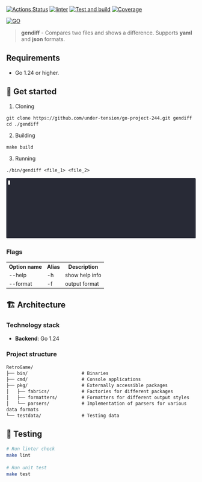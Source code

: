 [![Actions Status](https://github.com/under-tension/go-project-244/actions/workflows/hexlet-check.yml/badge.svg)](https://github.com/under-tension/go-project-244/actions) [![linter](https://github.com/under-tension/go-project-244/actions/workflows/linter.yml/badge.svg)](https://github.com/under-tension/go-project-244/actions/workflows/linter.yml) [![Test and build](https://github.com/under-tension/go-project-244/actions/workflows/test-and-build.yml/badge.svg)](https://github.com/under-tension/go-project-244/actions/workflows/test-and-build.yml) [![Coverage](https://sonarcloud.io/api/project_badges/measure?project=under-tension_go-project-244&metric=coverage)](https://sonarcloud.io/summary/new_code?id=under-tension_go-project-244)

[![GO](https://img.shields.io/badge/go-1.24+-%2300ADD8.svg?style=for-the-badge&logo=go&logoColor=white)](https://go.dev)

> **gendiff** - Compares two files and shows a difference. Supports **yaml** and **json** formats.

## Requirements

- Go 1.24 or higher.

## 🚀 Get started

1. Cloning
```
git clone https://github.com/under-tension/go-project-244.git gendiff
cd ./gendiff
```

2. Building
```
make build
```

3. Running
```
./bin/gendiff <file_1> <file_2>
```

<img src="./docs/assets/gif/demo-install.gif" alt="Video instruction" width="600" />

### Flags

<table>
    <tr>
        <th>Option name</th>
        <th>Alias</th>
        <th>Description</th>
    </tr>
    <tr>
        <td>--help</td>
        <td>-h</td>
        <td>show help info</td>
    </tr>
    <tr>
        <td>--format</td>
        <td>-f</td>
        <td>output format</td>
    </tr>
</table>

## 🏗️ Architecture

### Technology stack
- **Backend**: Go 1.24

### Project structure
```
RetroGame/
├── bin/                    # Binaries
├── cmd/                    # Console applications
├── pkg/                    # Externally accessible packages
│   ├── fabrics/            # Factories for different packages
│   ├── formatters/         # Formatters for different output styles
│   └── parsers/            # Implementation of parsers for various data formats
└── testdata/               # Testing data
```

## 🧪 Testing

```bash
# Run linter check
make lint

# Run unit test
make test
```